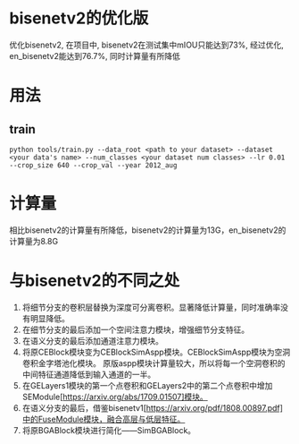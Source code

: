 # bisenetv2的优化版
优化bisenetv2, 在项目中, bisenetv2在测试集中mIOU只能达到73%, 经过优化, en_bisenetv2能达到76.7%, 同时计算量有所降低

# 用法
## train
    python tools/train.py --data_root <path to your dataset> --dataset <your data's name> --num_classes <your dataset num classes> --lr 0.01 --crop_size 640 --crop_val --year 2012_aug

# 计算量
相比bisenetv2的计算量有所降低，bisenetv2的计算量为13G，en_bisenetv2的计算量为8.8G

# 与bisenetv2的不同之处

1. 将细节分支的卷积层替换为深度可分离卷积。显著降低计算量，同时准确率没有明显降低。
2. 在细节分支的最后添加一个空间注意力模块，增强细节分支特征。
3. 在语义分支的最后添加通道注意力模块。
4. 将原CEBlock模块变为CEBlockSimAspp模块。CEBlockSimAspp模块为空洞卷积金字塔池化模块。
    原版aspp模块计算量较大，所以将每一个空洞卷积的中间特征通道降低到输入通道的一半。
5. 在GELayers1模块的第一个点卷积和GELayers2中的第二个点卷积中增加SEModule[https://arxiv.org/abs/1709.01507]模块。
6. 在语义分支的最后，借鉴bisenetv1[https://arxiv.org/pdf/1808.00897.pdf]中的FuseModule模块，融合高层与低层特征。
7. 将原BGABlock模块进行简化——SimBGABlock。